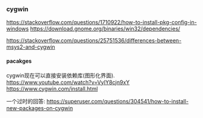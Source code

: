 
### cygwin

https://stackoverflow.com/questions/1710922/how-to-install-pkg-config-in-windows
https://download.gnome.org/binaries/win32/dependencies/

https://stackoverflow.com/questions/25751536/differences-between-msys2-and-cygwin
#### pacakges

cygwin现在可以直接安装依赖库(图形化界面).
https://www.youtube.com/watch?v=VyIY8cjn9xY
https://www.cygwin.com/install.html

一个过时的回答:
https://superuser.com/questions/304541/how-to-install-new-packages-on-cygwin